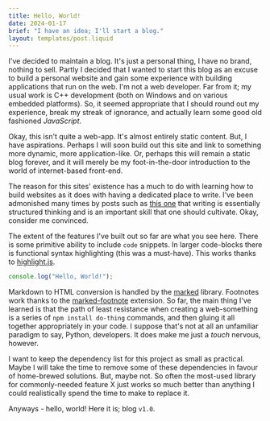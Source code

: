 ```yaml
---
title: Hello, World!
date: 2024-01-17
brief: "I have an idea; I'll start a blog."
layout: templates/post.liquid
---
```


I've decided to maintain a blog. It's just a personal thing, I have no brand,
nothing to sell. Partly I decided that I wanted to start this blog as an excuse
to build a personal website and gain some experience with building applications
that run on the web. I'm not a web developer. Far from it; my usual work is C++
development (both on Windows and on various embedded platforms). So, it seemed
appropriate that I should round out my experience, break my streak of ignorance,
and actually learn some good old fashioned *JavaScript*.

Okay, this isn't quite a web-app. It's almost entirely static content. But, I
have aspirations. Perhaps I will soon build out this site and link to something
more dynamic, more application-like. Or, perhaps this will remain a static blog
forever, and it will merely be my foot-in-the-door introduction to the world of
internet-based front-end.

The reason for this sites' existence has a much to do with learning how to build
websites as it does with having a dedicated place to write. I've been admonished 
many times by posts such as
[this one](https://rmoff.net/2023/07/19/blog-writing-for-developers/) that
writing is essentially structured thinking and is an important skill that one
should cultivate. Okay, consider me convinced.

The extent of the features I've built out so far are what you see here. There is
some primitive ability to include `code` snippets. In larger code-blocks there
is functional syntax highlighting (this was a must-have). This works thanks to
[highlight.js](https://highlightjs.org/).

```js
console.log("Hello, World!");
```

Markdown to HTML conversion is handled by the
[marked](https://www.npmjs.com/package/marked) library. Footnotes work thanks
to the [marked-footnote](https://www.npmjs.com/package/marked-footnote) extension.
So far, the main thing I've learned is that the path of least resistance when
creating a web-something is a series of `npm install do-thing` commands, and
then gluing it all together appropriately in your code. I suppose that's not at
all an unfamiliar paradigm to say, Python, developers. It does make me just a
*touch* nervous, however.

I want to keep the dependency list for this project as small as practical. Maybe
I will take the time to remove some of these dependencies in favour of home-brewed
solutions. But, maybe not. So often the most-used library for commonly-needed
feature X just works so much better than anything I could realistically spend
the time to make to replace it.

Anyways - hello, world! Here it is; blog `v1.0`.
